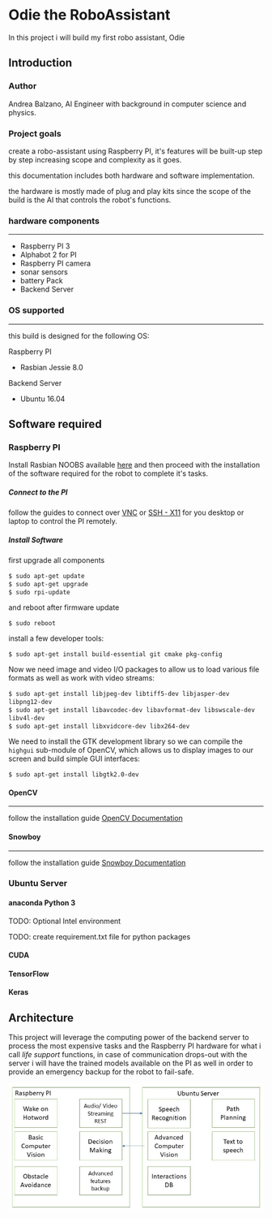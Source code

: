 # Odie the RoboAssistant
In this project i will build my first robo assistant, Odie

## Introduction

### Author
Andrea Balzano, AI Engineer with background in computer science and physics.

### Project goals
create a robo-assistant using Raspberry PI, it's features will be built-up step by step increasing scope and complexity as it goes.

this documentation includes both hardware and software implementation.

the hardware is mostly made of plug and play kits since the scope of the build is the AI that controls the robot's functions.

### hardware components
------
* Raspberry PI 3
* Alphabot 2 for PI
* Raspberry PI camera
* sonar sensors
* battery Pack
* Backend Server

### OS supported
------
this build is designed for the following OS:

Raspberry PI

* Rasbian Jessie 8.0

Backend Server

* Ubuntu 16.04

## Software required

### Raspberry PI

Install Rasbian NOOBS available [here](https://www.raspberrypi.org/downloads/noobs/) and then proceed with the installation of the software required for the robot to complete it's tasks.

##### Connect to the PI

follow the guides to connect over [VNC](https://www.raspberrypi.org/documentation/remote-access/vnc/) or [SSH - X11](https://www.raspberrypi.org/documentation/remote-access/) for you desktop or laptop to control the PI remotely.

##### Install Software

first upgrade all components 
```
$ sudo apt-get update
$ sudo apt-get upgrade
$ sudo rpi-update
```
and reboot after firmware update
```
$ sudo reboot
```
install a few developer tools:
```
$ sudo apt-get install build-essential git cmake pkg-config
```
Now we need image and video I/O packages to allow us to load various file formats as well as work with video streams:

```
$ sudo apt-get install libjpeg-dev libtiff5-dev libjasper-dev libpng12-dev
$ sudo apt-get install libavcodec-dev libavformat-dev libswscale-dev libv4l-dev
$ sudo apt-get install libxvidcore-dev libx264-dev
```
We need to install the GTK development library so we can compile the `highgui` sub-module of OpenCV, which allows us to display images to our screen and build simple GUI interfaces:
```
$ sudo apt-get install libgtk2.0-dev
```

#### OpenCV
------
follow the installation guide
[OpenCV Documentation](http://opencv.org/)

#### Snowboy
------
follow the installation guide
[Snowboy Documentation](https://snowboy.kitt.ai/)

### Ubuntu Server

#### anaconda Python 3

TODO: Optional Intel environment

TODO: create requirement.txt file for python packages

#### CUDA

#### TensorFlow

#### Keras


## Architecture

This project will leverage the computing power of the backend server to process the most expensive tasks and the Raspberry PI hardware for what i call *life support* functions,
in case of communication drops-out with the server i will have the trained models available on the PI as well in order to provide an emergency backup for the robot to fail-safe.

[Architecture]: https://github.com/Drea1989/Odie_robo_assistant/blob/master/architecture%20graph.jpg "Architecture"

![Architecture]
